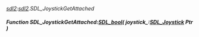 _[sdl2](../../modules/sdl2/sdl2-module.md):[sdl2](../../modules/sdl2/sdl2-module.md).SDL\_JoystickGetAttached_
##### Function SDL\_JoystickGetAttached:[SDL_bool](../../modules/sdl2/sdl2-sdl_bool.md)( joystick_:[SDL_Joystick](../../modules/sdl2/sdl2-sdl_joystick.md) Ptr )
